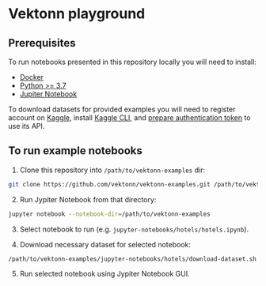 # Vektonn playground

## Prerequisites

To run notebooks presented in this repository locally you will need to install:
* [Docker](https://docs.docker.com/get-docker/)
* [Python >= 3.7](https://www.python.org/downloads/)
* [Jupiter Notebook](https://jupyter.readthedocs.io/en/latest/install/notebook-classic.html)

To download datasets for provided examples you will need to register account on [Kaggle](https://www.kaggle.com/),
install [Kaggle CLI](https://github.com/Kaggle/kaggle-api), and
[prepare authentication token](https://www.kaggle.com/docs/api#getting-started-installation-&-authentication) to use its API.


## To run example notebooks

1. Clone this repository into `/path/to/vektonn-examples` dir:
```bash
git clone https://github.com/vektonn/vektonn-examples.git /path/to/vektonn-examples
```

2. Run Jypiter Notebook from that directory:
```bash
jupyter notebook --notebook-dir=/path/to/vektonn-examples
```

3. Select notebook to run (e.g. `jupyter-notebooks/hotels/hotels.ipynb`).

4. Download necessary dataset for selected notebook:
```bash
/path/to/vektonn-examples/jupyter-notebooks/hotels/download-dataset.sh
```

5. Run selected notebook using Jypiter Notebook GUI.
